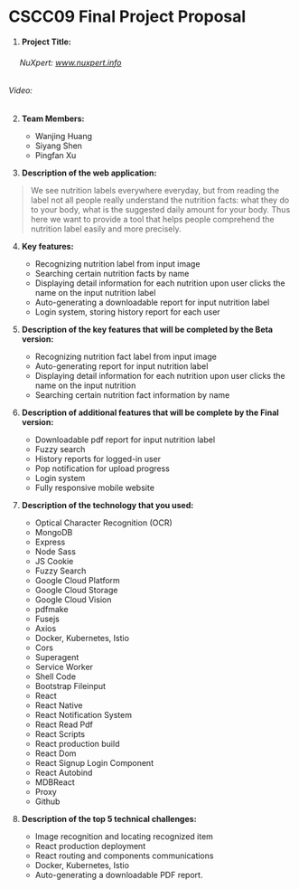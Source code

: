 # CSCC09 Final Project Proposal

1. __Project Title:__
###### &nbsp;&nbsp;&nbsp;&nbsp;&nbsp;NuXpert: www.nuxpert.info
###### Video:  


2. __Team Members:__
   * Wanjing Huang
   * Siyang Shen
   * Pingfan Xu

3. __Description of the web application:__
>We see nutrition labels everywhere everyday, but from reading the label not all people really understand the nutrition facts: what they do to your body, what is the suggested daily amount for your body. Thus here we want to provide a tool that helps people comprehend the nutrition label easily and more precisely.

4. __Key features:__
    * Recognizing nutrition label from input image
    * Searching certain nutrition facts by name
    * Displaying detail information for each nutrition upon user clicks the name on the input nutrition label
    * Auto-generating a downloadable report for input nutrition label 
    * Login system, storing history report for each user

5. __Description of the key features that will be completed by the Beta version:__
    * Recognizing nutrition fact label from input image
    * Auto-generating report for input nutrition label 
    * Displaying detail information for each nutrition upon user clicks the name on the input nutrition 
    * Searching certain nutrition fact information by name

6. __Description of additional features that will be complete by the Final version:__
    * Downloadable pdf report for input nutrition label 
    * Fuzzy search
    * History reports for logged-in user
    * Pop notification for upload progress
    * Login system
    * Fully responsive mobile website

7. __Description of the technology that you used:__
    * Optical Character Recognition (OCR)
    * MongoDB
    * Express
    * Node Sass
    * JS Cookie
    * Fuzzy Search
    * Google Cloud Platform
    * Google Cloud Storage
    * Google Cloud Vision
    * pdfmake
    * Fusejs
    * Axios 
    * Docker, Kubernetes, Istio
    * Cors
    * Superagent
    * Service Worker
    * Shell Code
    * Bootstrap Fileinput
    * React
    * React Native
    * React Notification System
    * React Read Pdf
    * React Scripts
    * React production build
    * React Dom
    * React Signup Login Component
    * React Autobind
    * MDBReact
    * Proxy
    * Github
    


8. __Description of the top 5 technical challenges:__
    * Image recognition and locating recognized item
    * React production deployment
    * React routing and components communications
    * Docker, Kubernetes, Istio
    * Auto-generating a downloadable PDF report.




